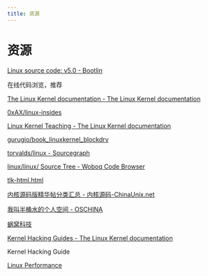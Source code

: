 ```yaml
---
title: 资源
---
```


# 资源

[Linux source code: v5.0 - Bootlin](https://elixir.bootlin.com/linux/v5.0/source)

在线代码浏览，推荐

[The Linux Kernel documentation - The Linux Kernel documentation](https://www.kernel.org/doc/html/v5.0/)

[0xAX/linux-insides](https://github.com/0xAX/linux-insides)

[Linux Kernel Teaching - The Linux Kernel documentation](https://linux-kernel-labs.github.io/refs/heads/master/index.html)

[gurugio/book_linuxkernel_blockdrv](https://github.com/gurugio/book_linuxkernel_blockdrv)

[torvalds/linux - Sourcegraph](https://sourcegraph.com/github.com/torvalds/linux@1c163f4c7b3f621efff9b28a47abb36f7378d783)

[linux/linux/ Source Tree - Woboq Code Browser](https://code.woboq.org/linux/linux/)

[tlk-html.html](http://www.science.unitn.it/~fiorella/guidelinux/tlk/tlk-html.html)

[内核源码版精华帖分类汇总 - 内核源码-ChinaUnix.net](http://bbs.chinaunix.net/thread-1930079-1-1.html)

[我叫半桶水的个人空间 - OSCHINA](https://my.oschina.net/u/3857782)

[蜗窝科技](http://www.wowotech.net/)

[](https://biscuitos.github.io/)

[Kernel Hacking Guides - The Linux Kernel documentation](https://www.kernel.org/doc/html/latest/kernel-hacking/index.html)

Kernel Hacking Guide

[Linux Performance](http://linuxperf.com/)